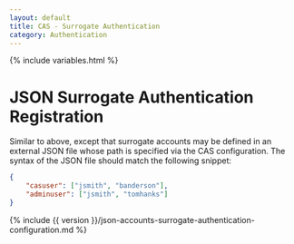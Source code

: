 ```yaml
---
layout: default
title: CAS - Surrogate Authentication
category: Authentication
---
```

{% include variables.html %}


# JSON Surrogate Authentication Registration

Similar to above, except that surrogate accounts may be defined in an external JSON file whose path is specified via the CAS configuration. The syntax of the JSON file should match the following snippet:

```json
{
    "casuser": ["jsmith", "banderson"],
    "adminuser": ["jsmith", "tomhanks"]
}
```

{% include {{ version }}/json-accounts-surrogate-authentication-configuration.md %}
